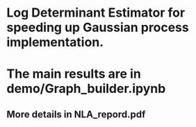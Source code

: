 # Log Determinant Estimator for speeding up  Gaussian process implementation.
# The main results are in demo/Graph_builder.ipynb
## More details in NLA_repord.pdf
